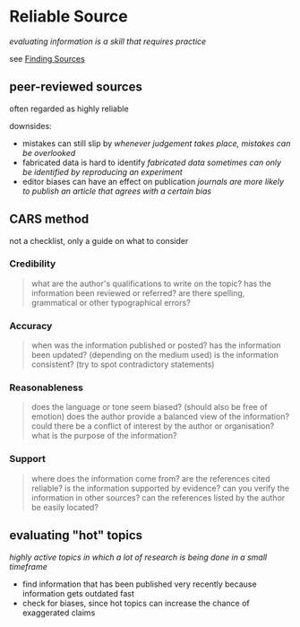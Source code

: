 # Reliable Source

*evaluating information is a skill that requires practice*

see [Finding Sources](Finding%20Sources%208ecdd58f45424ecbbfb9c8d18147c5f4.md)

## peer-reviewed sources

often regarded as highly reliable

downsides:

- mistakes can still slip by
*whenever judgement takes place, mistakes can be overlooked*
- fabricated data is hard to identify
*fabricated data sometimes can only be identified by reproducing an experiment*
- editor biases can have an effect on publication
*journals are more likely to publish an article that agrees with a certain bias*

## CARS method

not a checklist, only a guide on what to consider

### Credibility

> what are the author's qualifications to write on the topic?
has the information been reviewed or referred?
are there spelling, grammatical or other typographical errors?
> 

### Accuracy

> when was the information published or posted?
has the information been updated? (depending on the medium used)
is the information consistent? (try to spot contradictory statements)
> 

### Reasonableness

> does the language or tone seem biased? (should also be free of emotion)
does the author provide a balanced view of the information?
could there be a conflict of interest by the author or organisation?
what is the purpose of the information?
> 

### Support

> where does the information come from? are the references cited reliable?
is the information supported by evidence?
can you verify the information in other sources?
can the references listed by the author be easily located?
> 

## evaluating "hot" topics

*highly active topics in which a lot of research is being done in a small timeframe*

- find information that has been published very recently because information gets outdated fast
- check for biases, since hot topics can increase the chance of exaggerated claims